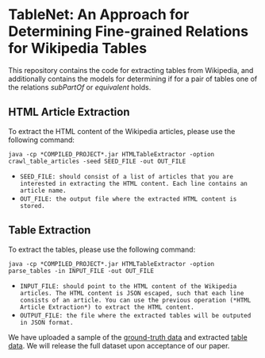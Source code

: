 # TableNet: An Approach for Determining Fine-grained Relations for Wikipedia Tables

This repository contains the code for extracting tables from Wikipedia, and additionally contains the models for determining if for a pair of tables one of the relations *subPartOf* or *equivalent* holds. 

## HTML Article Extraction
To extract the HTML content of the Wikipedia articles, please use the following command:
```
java -cp *COMPILED_PROJECT*.jar HTMLTableExtractor -option crawl_table_articles -seed SEED_FILE -out OUT_FILE
```

- `SEED_FILE: should consist of a list of articles that you are interested in extracting the HTML content. Each line contains an article name.`
- `OUT_FILE: the output file where the extracted HTML content is stored.`

## Table Extraction

To extract the tables, please use the following command: 
```
java -cp *COMPILED_PROJECT*.jar HTMLTableExtractor -option parse_tables -in INPUT_FILE -out OUT_FILE
```
- `INPUT_FILE: should point to the HTML content of the Wikipedia articles. The HTML content is JSON escaped, such that each line consists of an article. You can use the previous operation (*HTML Article Extraction*) to extract the HTML content.`
- `OUTPUT_FILE: the file where the extracted tables will be outputed in JSON format.`


We have uploaded a sample of the [ground-truth data](https://github.com/bfetahu/wiki_tables/blob/master/table_pair_labels_100_sample.tsv) and extracted [table data](https://github.com/bfetahu/wiki_tables/blob/table_data.json.gz). We will release the full dataset upon acceptance of our paper. 
